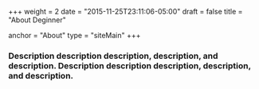 +++
weight = 2
date = "2015-11-25T23:11:06-05:00"
draft = false
title = "About Deginner"

anchor = "About"
type = "siteMain"
+++

### Description description description, description, and description. Description description description, description, and description.
